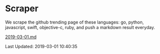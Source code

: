 # Scraper

We scrape the github trending page of these languages: go, python, javascript, swift, objective-c, ruby, and push a markdown result everyday.

[2019-03-01.md](https://github.com/henson/Scraper/blob/master/2019-03-01.md)

Last Updated: 2019-03-01 10:40:35